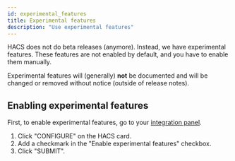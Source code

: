 ```yaml
---
id: experimental_features
title: Experimental features
description: "Use experimental features"
---
```

HACS does not do beta releases (anymore). Instead, we have experimental features.
These features are not enabled by default, and you have to enable them manually.

Experimental features will (generally) **not** be documented and will be changed or removed without notice (outside of release notes).

## Enabling experimental features

First, to enable experimental features, go to your [integration panel](https://my.home-assistant.io/redirect/integrations/).

1. Click "CONFIGURE" on the HACS card.
2. Add a checkmark in the "Enable experimental features" checkbox.
3. Click "SUBMIT".

